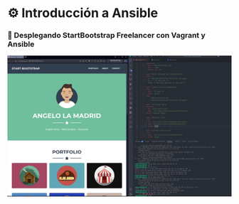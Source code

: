 # ⚙️ Introducción a Ansible

### 🚀 Desplegando StartBootstrap Freelancer con Vagrant y Ansible

![Primer Trabajo](img/90DiasDevOps_Dia_6_1.png)